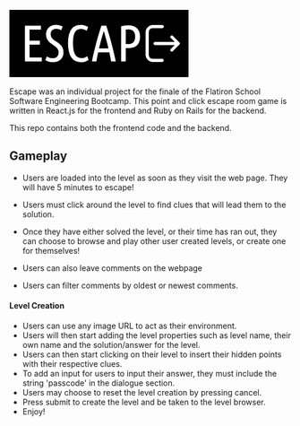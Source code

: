 ![alt text](https://github.com/Lingy94/escape-puzzle/blob/master/frontend/public/EscapE.png "Escape Logo")

Escape was an individual project for the finale of the Flatiron School Software Engineering Bootcamp.
This point and click escape room game is written in React.js for the frontend and Ruby on Rails for the backend.

This repo contains both the frontend code and the backend.

## Gameplay

- Users are loaded into the level as soon as they visit the web page. They will have 5 minutes to escape!
- Users must click around the level to find clues that will lead them to the solution.
- Once they have either solved the level, or their time has ran out, they can choose to browse and play other user created levels, or create one for themselves!

- Users can also leave comments on the webpage
- Users can filter comments by oldest or newest comments.

#### Level Creation

- Users can use any image URL to act as their environment.
- Users will then start adding the level properties such as level name, their own name and the solution/answer for the level.
- Users can then start clicking on their level to insert their hidden points with their respective clues.
- To add an input for users to input their answer, they must include the string 'passcode' in the dialogue section.
- Users may choose to reset the level creation by pressing cancel.
- Press submit to create the level and be taken to the level browser.
- Enjoy!

